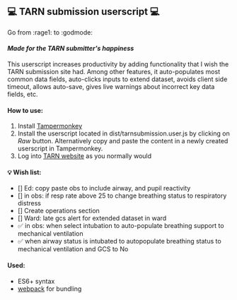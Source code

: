 💻 TARN submission userscript 💻
------

Go from :rage1: to :godmode:

#### _Made for the **TARN** submitter's happiness_
This userscript increases productivity by adding functionality that I wish the TARN submission site had. Among other features, it auto-populates most common data fields, auto-clicks inputs to extend dataset, avoids client side timeout, allows auto-save, gives live warnings about incorrect key data fields, etc.

#### How to use:
1. Install [Tampermonkey](https://www.tampermonkey.net/)
2. Install the userscript located in dist/tarnsubmission.user.js by clicking on _Raw_ button.
Alternatively copy and paste the content in a newly created userscript in Tampermonkey.
3. Log into [TARN website](https://www.tarn.ac.uk/) as you normally would

#### 💡 Wish list:
- [] Ed: copy paste obs to include airway, and pupil reactivity
- [] in obs: if resp rate above 25 to change breathing status to respiratory distress
- [] Create operations section
- [] Ward: late gcs alert for extended dataset in ward
- ✅ in obs: when select intubation to auto-populate breathing support to mechanical ventilation
- ✅ when airway status is intubated to autopopulate breathing status to mechanical ventilation and GCS to No

#### Used:
* ES6+ syntax
* [webpack](https://webpack.js.org/) for bundling
